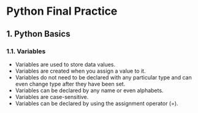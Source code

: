 # Python Final Practice
## 1. Python Basics
### 1.1. Variables
- Variables are used to store data values.
- Variables are created when you assign a value to it.
- Variables do not need to be declared with any particular type and can even change type after they have been set.
- Variables can be declared by any name or even alphabets.
- Variables are case-sensitive.
- Variables can be declared by using the assignment operator (=).